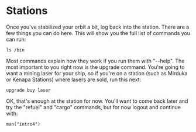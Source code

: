 # Stations

Once you've stabilized your orbit a bit, log back into the
station. There are a few things you can do here. This will show you
the full list of commands you can run:

    ls /bin

Most commands explain how they work if you run them with "--help".
The most important to you right now is the upgrade command. You're
going to want a mining laser for your ship, so if you're on a station
(such as Mirduka or Kenapa Stations) where lasers are sold, run this next:

    upgrade buy laser

OK, that's enough at the station for now. You'll want to come back
later and try the "refuel" and "cargo" commands, but for now logout
and continue with:

    man("intro4")
